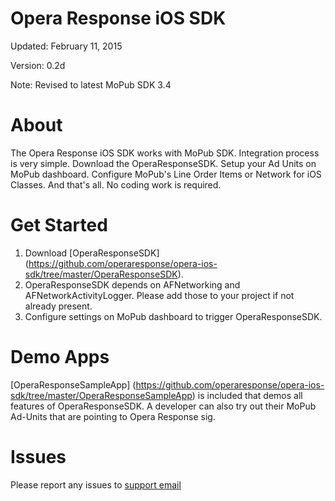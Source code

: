 Opera Response iOS SDK
======================
Updated: February 11, 2015

Version: 0.2d

Note: Revised to latest MoPub SDK 3.4

About
=====
The Opera Response iOS SDK works with MoPub SDK. Integration process is very simple. Download the OperaResponseSDK. Setup your Ad Units on MoPub dashboard. Configure MoPub's Line Order Items or Network for iOS Classes. And that's all. No coding work is required.

Get Started
===========
1. Download [OperaResponseSDK] (https://github.com/operaresponse/opera-ios-sdk/tree/master/OperaResponseSDK).
2. OperaResponseSDK depends on AFNetworking and AFNetworkActivityLogger. Please add those to your project if not already present.
3. Configure settings on MoPub dashboard to trigger OperaResponseSDK.

Demo Apps
=========
[OperaResponseSampleApp] (https://github.com/operaresponse/opera-ios-sdk/tree/master/OperaResponseSampleApp) is included that demos all features of OperaResponseSDK. A developer can also try out their MoPub Ad-Units that are pointing to Opera Response sig.

Issues
======
Please report any issues to [support email](sdk-support@operamediaworks.com)
